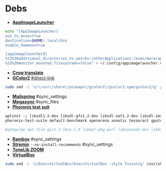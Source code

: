 # Debs
 - [**AppImageLauncher**](https://github.com/TheAssassin/AppImageLauncher/releases)
```bash
echo "[AppImageLauncher]
ask_to_move=true
destination=$HOME/.local/bin
enable_daemon=true

[appimagelauncherd]
%23%20additional_directories_to_watch=~/otherApplications:/even/more/applications
%23%20monitor_mounted_filesystems=false" > ~/.config/appimagelauncher.cfg
```
 - [**Crow translate**](https://github.com/crow-translate/crow-translate/releases)
 - [**GColor2**](https://packages.ubuntu.com/xenial/amd64/gcolor2/download) [#direct-link](http://mirrors.kernel.org/ubuntu/pool/universe/g/gcolor2/gcolor2_0.4-2.1ubuntu1_amd64.deb)
 ```bash
 sudo sed -i 's/\/usr\/share\/pixmaps\/gcolor2\/gcolor2.xpm/gcolor2/g' /usr/share/applications/gcolor2.desktop
 ```
 - [**Mailspring**](https://github.com/Foundry376/Mailspring/releases) #sync_settings
 - [**Megasync**](https://mega.nz/sync) #sync_files
 - [**Phoronix test suit**](https://github.com/phoronix-test-suite/phoronix-test-suite/releases)
```bash
aptinst -y libsdl1.2-dev libsdl-gfx1.2-dev libsdl-net1.2-dev libsdl-image1.2-dev libsdl-ttf2.0-dev libsdl-mixer1.2-dev libsdl2-dev libsdl2-image-dev libsdl2-mixer-dev libsdl2-ttf-dev mesa-utils unzip apt-file
phoronix-test-suite default-benchmark openarena xonotic tesseract gputest unigine-valley

#aptpurge apt-file gir1.2-ibus-1.0 libapt-pkg-perl libasound2-dev libboost-filesystem1.67.0 libcaca-dev libcapnp-0.7.0 libegl1-mesa-dev libexporter-tiny-perl libflac-dev libgles2-mesa-dev libglu1-mesa-dev libibus-1.0-5 libibus-1.0-dev libice-dev libjbig-dev libjpeg-dev libjpeg-turbo8-dev libjpeg8-dev liblist-moreutils-perl liblzma-dev libmad0-dev libmikmod-config libmikmod-dev libmirclient-dev libmirclient9 libmircommon-dev libmircommon7 libmircookie-dev libmircookie2 libmircore-dev libmircore1 libmirprotobuf3 libmodplug1 libogg-dev libopusfile0 libpng-dev libpng-tools libprotobuf-dev libprotobuf-lite17 libprotobuf17 libpulse-dev libregexp-assemble-perl libsdl-gfx1.2-5 libsdl-gfx1.2-dev libsdl-image1.2-dev libsdl-mixer1.2-dev libsdl-net1.2 libsdl-net1.2-dev libsdl-ttf2.0-dev libsdl1.2-dev libsdl2-dev libsdl2-image-2.0-0 libsdl2-image-dev libsdl2-mixer-2.0-0 libsdl2-mixer-dev libsdl2-ttf-2.0-0 libsdl2-ttf-dev libslang2-dev libsm-dev libsndio-dev libtiff-dev libtiffxx5 libudev-dev libvorbis-dev libwayland-bin libwayland-dev libwebp-dev libxcursor-dev libxi-dev libxkbcommon-dev libxss-dev libxt-dev libxv-dev x11proto-input-dev x11proto-scrnsaver-dev
```
 - [**Rambox**](https://github.com/ramboxapp/community-edition/releases) #sync_settings
 - [**Stremio**](https://www.stremio.com/br/downloads) `--no-install-recommends` #sync_settings
 - [**ToneLib ZOOM**](https://www.tonelib.net/download/)
 - [**VirtualBox**](https://www.virtualbox.org/wiki/Linux_Downloads)
```bash
sudo sed -i 's/Exec=VirtualBox/Exec=VirtualBox -style fusion/g' /usr/share/applications/virtualbox.desktop
```